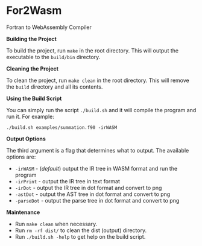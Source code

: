 # For2Wasm
Fortran to WebAssembly Compiler

**Building the Project**

To build the project, run `make` in the root directory. This will output the executable to the `build/bin` directory.

**Cleaning the Project**

To clean the project, run `make clean` in the root directory. This will remove the `build` directory and all its contents.

**Using the Build Script**

You can simply run the script `./build.sh` and it will compile the program and run it. For example:
```
./build.sh examples/summation.f90 -irWASM
```
**Output Options**

The third argument is a flag that determines what to output. The available options are:

* `-irWASM` - (*default*) output the IR tree in WASM format and run the program
* `-irPrint` - output the IR tree in text format
* `-irDot` - output the IR tree in dot format and convert to png
* `-astDot` - output the AST tree in dot format and convert to png
* `-parseDot` - output the parse tree in dot format and convert to png

**Maintenance**

* Run `make clean` when necessary.
* Run `rm -rf dist/` to clean the dist (output) directory.
* Run `./build.sh -help` to get help on the build script.

